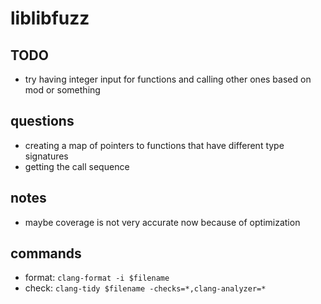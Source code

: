 # liblibfuzz

## TODO
- try having integer input for functions and calling other ones based on mod or something

## questions
- creating a map of pointers to functions that have different type signatures
- getting the call sequence 

## notes
- maybe coverage is not very accurate now because of optimization

## commands
- format: `clang-format -i $filename`
- check: `clang-tidy $filename -checks=*,clang-analyzer=*`
